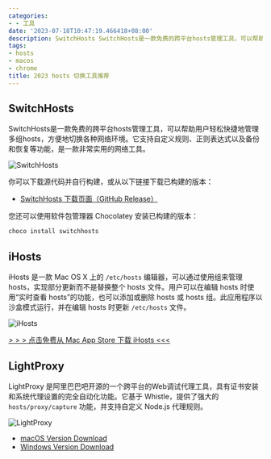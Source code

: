 ```yaml
---
categories:
- - 工具
date: '2023-07-18T10:47:19.466418+08:00'
description: SwitchHosts SwitchHosts是一款免费的跨平台hosts管理工具，可以帮助用户轻松快捷地管理多组hosts，方便地切换各种网络环境。它支持自定义规则、正则表达式以及备份和恢复等...
tags:
- hosts
- macos
- chrome
title: 2023 hosts 切换工具推荐
---
```


## SwitchHosts

SwitchHosts是一款免费的跨平台hosts管理工具，可以帮助用户轻松快捷地管理多组hosts，方便地切换各种网络环境。它支持自定义规则、正则表达式以及备份和恢复等功能，是一款非常实用的网络工具。

![SwitchHosts](https://raw.githubusercontent.com/oldj/SwitchHosts/master/screenshots/sh_light.png)

你可以下载源代码并自行构建，或从以下链接下载已构建的版本：

- [SwitchHosts 下载页面（GitHub Release）](https://github.com/oldj/SwitchHosts/releases)

您还可以使用软件包管理器 Chocolatey 安装已构建的版本：

```bash
choco install switchhosts
```

## iHosts

iHosts 是一款 Mac OS X 上的 `/etc/hosts` 编辑器，可以通过使用组来管理 hosts，实现部分更新而不是替换整个 hosts 文件。用户可以在编辑 hosts 时使用“实时查看 hosts”的功能，也可以添加或删除 hosts 或 hosts 组。此应用程序以沙盒模式运行，并在编辑 hosts 时更新 `/etc/hosts` 文件。

![iHosts](https://github.com/toolinbox/iHosts/raw/master/images/EditHosts.png)

[> > > 点击免费从 Mac App Store 下载 iHosts <<<](https://itunes.apple.com/app/id1102004240?ls=1&mt=12)

## LightProxy

LightProxy 是阿里巴巴吧开源的一个跨平台的Web调试代理工具，具有证书安装和系统代理设置的完全自动化功能。它基于 Whistle，提供了强大的 `hosts/proxy/capture` 功能，并支持自定义 Node.js 代理规则。

![LightProxy](https://camo.githubusercontent.com/46a576f77303209ba2eb4df022a2520717064f22d7e297ff88ee7b07635b46f0/68747470733a2f2f696d672e616c6963646e2e636f6d2f7466732f5442313537624a462e5431674b306a535a46725858634e435858612d313339332d3932312e706e67)

- [macOS Version Download](https://gw.alipayobjects.com/os/LightProxy/LightProxy.dmg)
- [Windows Version Download](https://gw.alipayobjects.com/os/LightProxy/LightProxy-Setup.exe)
